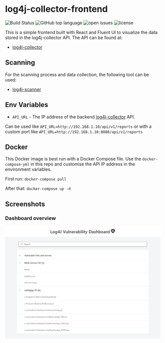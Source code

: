 # log4j-collector-frontend

![Build Status](https://github.com/bluestoneag/log4j-collector/workflows/CI/badge.svg)
![GitHub top language](https://img.shields.io/github/languages/top/bluestoneag/log4j-collector-frontend)
![open issues](https://img.shields.io/github/issues-raw/bluestoneag/log4j-collector-frontend)
![license](https://img.shields.io/github/license/bluestoneag/log4j-collector-frontend)

This is a simple frontend built with React and Fluent UI to visualize the data stored in the log4j-collector API.
The API can be found at:

- [log4j-collector](https://github.com/bluestoneag/log4j-collector)

## Scanning
For the scanning process and data collection, the following tool can be used:
- [log4j-scanner](https://github.com/bluestoneag/log4j-scanner)

## Env Variables

- `API_URL` - The IP address of the backend [log4j-collector](https://github.com/bluestoneag/log4j-collector) API. 

Can be used like `API_URL=http://192.168.1.10/api/v1/reports` or with a custom port like `API_URL=http://192.168.1.10:8080/api/v1/reports`

## Docker

This Docker image is best run with a Docker Compose file. Use the `docker-compose-yml` in this repo and customise the API IP address in the environment variables.

First run:
`docker-compose pull`

After that:
`docker-compose up -d`

## Screenshots

### Dashboard overview

![alt text](https://raw.githubusercontent.com/bluestoneag/log4j-collector-frontend/main/assets/dashboard.jpg "Dashboard")
